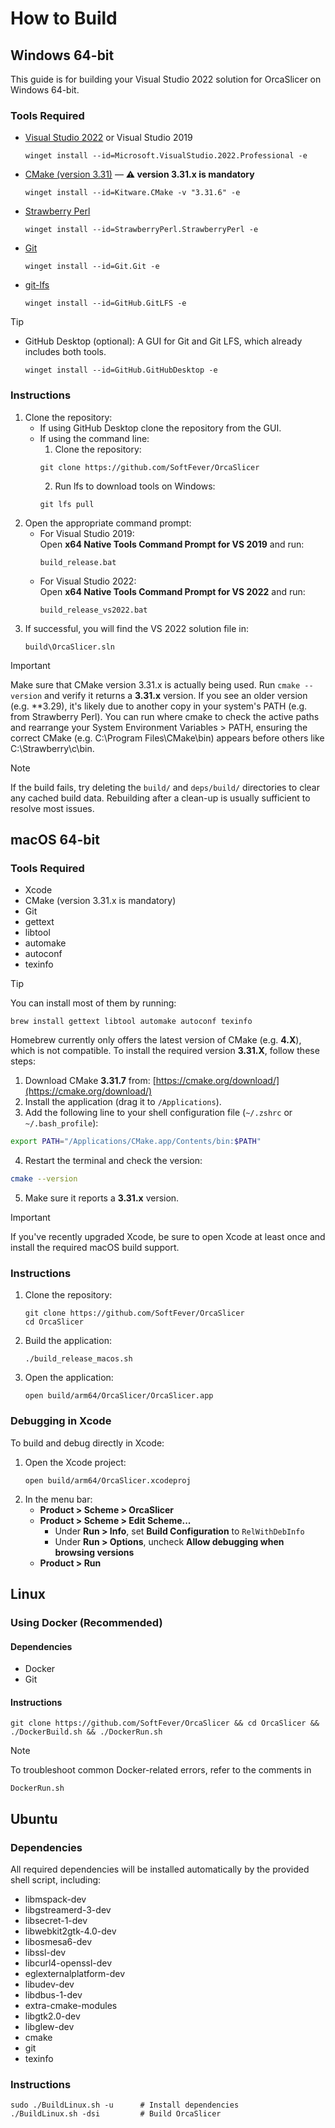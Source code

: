 # How to Build

## Windows 64-bit
This guide is for building your Visual Studio 2022 solution for OrcaSlicer on Windows 64-bit.

### Tools Required
- [Visual Studio 2022](https://visualstudio.microsoft.com/vs/) or Visual Studio 2019
  ```shell
  winget install --id=Microsoft.VisualStudio.2022.Professional -e
  ```
- [CMake (version 3.31)](https://cmake.org/) — **⚠️ version 3.31.x is mandatory**
  ```shell
  winget install --id=Kitware.CMake -v "3.31.6" -e
  ```
- [Strawberry Perl](https://strawberryperl.com/)
  ```shell
  winget install --id=StrawberryPerl.StrawberryPerl -e
  ```
- [Git](https://git-scm.com/)
  ```shell
  winget install --id=Git.Git -e
  ```
- [git-lfs](https://git-lfs.com/)
  ```shell
  winget install --id=GitHub.GitLFS -e
  ```

> [!Tip]
>  - GitHub Desktop (optional): A GUI for Git and Git LFS, which already includes both tools.
>    ```shell
>    winget install --id=GitHub.GitHubDesktop -e
>    ```

### Instructions
  1. Clone the repository:
     - If using GitHub Desktop clone the repository from the GUI.
     - If using the command line:
        1. Clone the repository:
        ```shell
        git clone https://github.com/SoftFever/OrcaSlicer
        ```
        2. Run lfs to download tools on Windows:
        ```shell
        git lfs pull
        ```
  2. Open the appropriate command prompt:
     - For Visual Studio 2019:  
       Open **x64 Native Tools Command Prompt for VS 2019** and run:
       ```shell
       build_release.bat
       ```
     - For Visual Studio 2022:  
       Open **x64 Native Tools Command Prompt for VS 2022** and run:
       ```shell
       build_release_vs2022.bat
       ```
  3. If successful, you will find the VS 2022 solution file in:
     ```shell
     build\OrcaSlicer.sln
     ```


> [!IMPORTANT]
> Make sure that CMake version 3.31.x is actually being used. Run `cmake --version` and verify it returns a **3.31.x** version.
> If you see an older version (e.g. **3.29), it's likely due to another copy in your system's PATH (e.g. from Strawberry Perl).
> You can run where cmake to check the active paths and rearrange your System Environment Variables > PATH, ensuring the correct CMake (e.g. C:\Program Files\CMake\bin) appears before others like C:\Strawberry\c\bin.

> [!NOTE]
> If the build fails, try deleting the `build/` and `deps/build/` directories to clear any cached build data. Rebuilding after a clean-up is usually sufficient to resolve most issues.

## macOS 64-bit

### Tools Required
- Xcode
- CMake (version 3.31.x is mandatory)
- Git
- gettext
- libtool
- automake
- autoconf
- texinfo

> [!Tip]
> You can install most of them by running:
> ```shell
> brew install gettext libtool automake autoconf texinfo
> ```

Homebrew currently only offers the latest version of CMake (e.g. **4.X**), which is not compatible. To install the required version **3.31.X**, follow these steps:

1. Download CMake **3.31.7** from: [https://cmake.org/download/](https://cmake.org/download/)
2. Install the application (drag it to `/Applications`).
3. Add the following line to your shell configuration file (`~/.zshrc` or `~/.bash_profile`):
```sh
export PATH="/Applications/CMake.app/Contents/bin:$PATH"
```
4. Restart the terminal and check the version:
```sh
cmake --version
```
5. Make sure it reports a **3.31.x** version.


> [!IMPORTANT]
> If you've recently upgraded Xcode, be sure to open Xcode at least once and install the required macOS build support.

### Instructions
1. Clone the repository:
   ```shell
   git clone https://github.com/SoftFever/OrcaSlicer
   cd OrcaSlicer
   ```
2. Build the application:
   ```shell
   ./build_release_macos.sh
   ```
3. Open the application:
   ```shell
   open build/arm64/OrcaSlicer/OrcaSlicer.app
   ```

### Debugging in Xcode
To build and debug directly in Xcode:

1. Open the Xcode project:
   ```shell
   open build/arm64/OrcaSlicer.xcodeproj
   ```
2. In the menu bar:
   - **Product > Scheme > OrcaSlicer**
   - **Product > Scheme > Edit Scheme...**
     - Under **Run > Info**, set **Build Configuration** to `RelWithDebInfo`
     - Under **Run > Options**, uncheck **Allow debugging when browsing versions**
   - **Product > Run**

## Linux

### Using Docker (Recommended)

#### Dependencies
- Docker
- Git

#### Instructions
```shell
git clone https://github.com/SoftFever/OrcaSlicer && cd OrcaSlicer && ./DockerBuild.sh && ./DockerRun.sh
```

> [!Note]
> To troubleshoot common Docker-related errors, refer to the comments in
> ```shell
> DockerRun.sh
> ```

## Ubuntu

### Dependencies
All required dependencies will be installed automatically by the provided shell script, including:
- libmspack-dev
- libgstreamerd-3-dev
- libsecret-1-dev
- libwebkit2gtk-4.0-dev
- libosmesa6-dev
- libssl-dev
- libcurl4-openssl-dev
- eglexternalplatform-dev
- libudev-dev
- libdbus-1-dev
- extra-cmake-modules
- libgtk2.0-dev
- libglew-dev
- cmake
- git
- texinfo

### Instructions
```shell
sudo ./BuildLinux.sh -u      # Install dependencies
./BuildLinux.sh -dsi         # Build OrcaSlicer
```